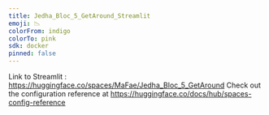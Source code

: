 ```yaml
---
title: Jedha_Bloc_5_GetAround_Streamlit
emoji: 📉
colorFrom: indigo
colorTo: pink
sdk: docker
pinned: false
---
```

Link to Streamlit : https://huggingface.co/spaces/MaFae/Jedha_Bloc_5_GetAround
Check out the configuration reference at https://huggingface.co/docs/hub/spaces-config-reference
